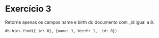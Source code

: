 # Exercício 3
Retorne apenas os campos name e birth do documento com _id igual a 8.

```
db.bios.find({_id: 8}, {name: 1, birth: 1, _id: 0})
```